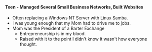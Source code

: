 
#### Teen - Managed Several Small Business Networks, Built Websites
- Often replacing a Windows NT Server with Linux Samba.
- I was  young enough that my Mom had to drive me to jobs.
- Mom was the President of a Barter Exchange
	- Entrepreneurship is in my blood.
	- Raised with it to the point I didn't know it wasn't how everyone thought.

